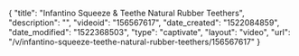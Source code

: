 {
    "title": "Infantino Squeeze & Teethe Natural Rubber Teethers",
    "description": "",
    "videoid": "156567617",
    "date_created": "1522084859",
    "date_modified": "1522368503",
    "type": "captivate",
    "layout": "video",
    "url": "\/v\/infantino-squeeze-teethe-natural-rubber-teethers\/156567617"
}